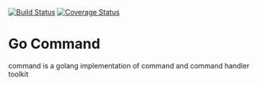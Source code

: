 [![Build Status](https://travis-ci.com/gapsquare/command.svg?branch=master)](https://travis-ci.com/gapsquare/command)
[![Coverage Status](https://coveralls.io/repos/github/gapsquare/command/badge.svg?branch=master&service=github)](https://coveralls.io/github/gapsquare/command?branch=master&service=github)

# Go Command
command is a golang implementation of command and command handler toolkit
